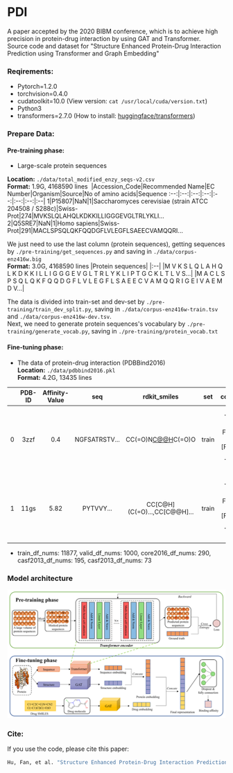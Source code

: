 # PDI
A paper accepted by the 2020 BIBM conference, which is to achieve high precision in protein-drug interaction by using GAT and Transformer.  
Source code and dataset for "Structure Enhanced Protein-Drug Interaction Prediction using Transformer and Graph Embedding"
### Reqirements:
- Pytorch=1.2.0
- torchvision=0.4.0 
- cudatoolkit=10.0 (View version: `cat /usr/local/cuda/version.txt`)
- Python3
- transformers=2.7.0 (How to install: [huggingface/transformers](https://github.com/huggingface/transformers#model-architectures))
### Prepare Data:
#### Pre-training phase:  
- Large-scale protein sequences

**Location:** `./data/total_modified_enzy_seqs-v2.csv`  
**Format:** 1.9G, 4168590 lines
&nbsp;|Accession_Code|Recommended Name|EC Number|Organism|Source|No of amino acids|Sequence
:--:|:--:|:--:|:--:|:--:|:--:|:--:|:--|
1|P15807|NaN|1|Saccharomyces cerevisiae (strain ATCC 204508 / S288c)|Swiss-Prot|274|MVKSLQLAHQLKDKKILLIGGGEVGLTRLYKLI...
2|Q5SRE7|NaN|1|Homo sapiens|Swiss-Prot|291|MACLSPSQLQKFQQDGFLVLEGFLSAEECVAMQQRI...

We just need to use the last column (protein sequences), getting sequences by `./pre-training/get_sequences.py` and saving in `./data/corpus-enz416w.big`   
**Format:** 3.0G, 4168590 lines
|Protein sequences|
|:--|
|M V K S L Q L A H Q L K D K K I L L I G G G E V G L T R L Y K L I P T G C K L T L V S...|
|M A C L S P S Q L Q K F Q Q D G F L V L E G F L S A E E C V A M Q Q R I G E I V A E M D V...|

The data is divided into train-set and dev-set by `./pre-training/train_dev_split.py`, saving in `./data/corpus-enz416w-train.tsv` and `./data/corpus-enz416w-dev.tsv`.  
Next, we need to generate protein sequences's vocabulary by `./pre-training/generate_vocab.py`, saving in `./pre-training/protein_vocab.txt`

#### Fine-tuning phase:  
- The data of protein-drug interaction (PDBBind2016)  
**Location:** `./data/pdbbind2016.pkl`  
**Format:** 4.2G, 13435 lines

&nbsp;|PDB-ID|Affinity-Value|seq|rdkit_smiles|set|contact_map
:--:|:--:|:--:|:--:|:--:|:--:|:--:|
0|3zzf|0.4|NGFSATRSTV...|CC(=O)N[C@@H](CCC(=O)O)C(=O)O|train|[array([[ True,  True,  True, ..., False, False, False], ..., [False, False, False, ...,  True,  True,  True]])]]
1|11gs|5.82|PYTVVY...|CC[C@H](C(=O)...,CC[C@@H]...|train|[array([[ True,  True,  True, ..., False, False, False], ..., [False, False, False, ...,  True,  True,  True]])]

- train_df_nums: 11877, valid_df_nums: 1000, core2016_df_nums: 290, casf2013_df_nums: 195, casf2013_df_nums: 73

### Model architecture
![model](https://github.com/Easonhuu/PDI/blob/master/model.png)

### Cite:
If you use the code, please cite this paper:
```bash
Hu, Fan, et al. "Structure Enhanced Protein-Drug Interaction Prediction using Transformer and Graph Embedding." 2020 IEEE International Conference on Bioinformatics and Biomedicine (BIBM). IEEE, 2020.
```

